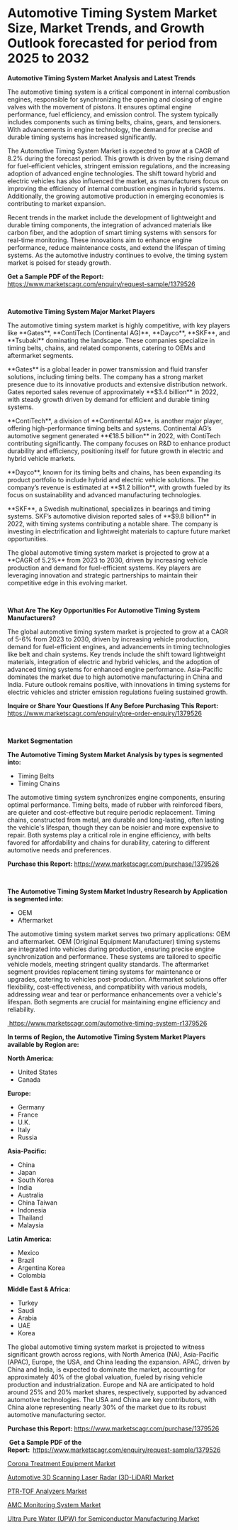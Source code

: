 <p><h1>Automotive Timing System Market Size, Market Trends, and Growth Outlook forecasted for period from 2025 to 2032</h1></p><p><strong>Automotive Timing System Market Analysis and Latest Trends</strong></p>
<p><p>The automotive timing system is a critical component in internal combustion engines, responsible for synchronizing the opening and closing of engine valves with the movement of pistons. It ensures optimal engine performance, fuel efficiency, and emission control. The system typically includes components such as timing belts, chains, gears, and tensioners. With advancements in engine technology, the demand for precise and durable timing systems has increased significantly.</p><p>The Automotive Timing System Market is expected to grow at a CAGR of 8.2% during the forecast period. This growth is driven by the rising demand for fuel-efficient vehicles, stringent emission regulations, and the increasing adoption of advanced engine technologies. The shift toward hybrid and electric vehicles has also influenced the market, as manufacturers focus on improving the efficiency of internal combustion engines in hybrid systems. Additionally, the growing automotive production in emerging economies is contributing to market expansion.</p><p>Recent trends in the market include the development of lightweight and durable timing components, the integration of advanced materials like carbon fiber, and the adoption of smart timing systems with sensors for real-time monitoring. These innovations aim to enhance engine performance, reduce maintenance costs, and extend the lifespan of timing systems. As the automotive industry continues to evolve, the timing system market is poised for steady growth.</p></p>
<p><strong>Get a Sample PDF of the Report:&nbsp;</strong> <a href="https://www.marketscagr.com/enquiry/request-sample/1379526?utm_campaign=1743&utm_medium=2&utm_source=Github&utm_content=ia&utm_term=23012025&utm_id=automotive-timing-system">https://www.marketscagr.com/enquiry/request-sample/1379526</a></p>
<p>&nbsp;</p>
<p><strong>Automotive Timing System Major Market Players</strong></p>
<p><p>The automotive timing system market is highly competitive, with key players like **Gates**, **ContiTech (Continental AG)**, **Dayco**, **SKF**, and **Tsubaki** dominating the landscape. These companies specialize in timing belts, chains, and related components, catering to OEMs and aftermarket segments.</p><p>**Gates** is a global leader in power transmission and fluid transfer solutions, including timing belts. The company has a strong market presence due to its innovative products and extensive distribution network. Gates reported sales revenue of approximately **$3.4 billion** in 2022, with steady growth driven by demand for efficient and durable timing systems.</p><p>**ContiTech**, a division of **Continental AG**, is another major player, offering high-performance timing belts and systems. Continental AG’s automotive segment generated **€18.5 billion** in 2022, with ContiTech contributing significantly. The company focuses on R&D to enhance product durability and efficiency, positioning itself for future growth in electric and hybrid vehicle markets.</p><p>**Dayco**, known for its timing belts and chains, has been expanding its product portfolio to include hybrid and electric vehicle solutions. The company’s revenue is estimated at **$1.2 billion**, with growth fueled by its focus on sustainability and advanced manufacturing technologies.</p><p>**SKF**, a Swedish multinational, specializes in bearings and timing systems. SKF’s automotive division reported sales of **$9.8 billion** in 2022, with timing systems contributing a notable share. The company is investing in electrification and lightweight materials to capture future market opportunities.</p><p>The global automotive timing system market is projected to grow at a **CAGR of 5.2%** from 2023 to 2030, driven by increasing vehicle production and demand for fuel-efficient systems. Key players are leveraging innovation and strategic partnerships to maintain their competitive edge in this evolving market.</p></p>
<p>&nbsp;</p>
<p><strong>What Are The Key Opportunities For Automotive Timing System Manufacturers?</strong></p>
<p><p>The global automotive timing system market is projected to grow at a CAGR of 5-6% from 2023 to 2030, driven by increasing vehicle production, demand for fuel-efficient engines, and advancements in timing technologies like belt and chain systems. Key trends include the shift toward lightweight materials, integration of electric and hybrid vehicles, and the adoption of advanced timing systems for enhanced engine performance. Asia-Pacific dominates the market due to high automotive manufacturing in China and India. Future outlook remains positive, with innovations in timing systems for electric vehicles and stricter emission regulations fueling sustained growth.</p></p>
<p><strong>Inquire or Share Your Questions If Any Before Purchasing This Report:</strong> <a href="https://www.marketscagr.com/enquiry/pre-order-enquiry/1379526?utm_campaign=1743&utm_medium=2&utm_source=Github&utm_content=ia&utm_term=23012025&utm_id=automotive-timing-system">https://www.marketscagr.com/enquiry/pre-order-enquiry/1379526</a></p>
<p>&nbsp;</p>
<p><strong>Market Segmentation</strong></p>
<p><strong>The Automotive Timing System Market Analysis by types is segmented into:</strong></p>
<p><ul><li>Timing Belts</li><li>Timing Chains</li></ul></p>
<p><p>The automotive timing system synchronizes engine components, ensuring optimal performance. Timing belts, made of rubber with reinforced fibers, are quieter and cost-effective but require periodic replacement. Timing chains, constructed from metal, are durable and long-lasting, often lasting the vehicle's lifespan, though they can be noisier and more expensive to repair. Both systems play a critical role in engine efficiency, with belts favored for affordability and chains for durability, catering to different automotive needs and preferences.</p></p>
<p><strong>Purchase this Report:&nbsp;</strong><a href="https://www.marketscagr.com/purchase/1379526?utm_campaign=1743&utm_medium=2&utm_source=Github&utm_content=ia&utm_term=23012025&utm_id=automotive-timing-system">https://www.marketscagr.com/purchase/1379526</a></p>
<p>&nbsp;</p>
<p><strong>The Automotive Timing System Market Industry Research by Application is segmented into:</strong></p>
<p><ul><li>OEM</li><li>Aftermarket</li></ul></p>
<p><p>The automotive timing system market serves two primary applications: OEM and aftermarket. OEM (Original Equipment Manufacturer) timing systems are integrated into vehicles during production, ensuring precise engine synchronization and performance. These systems are tailored to specific vehicle models, meeting stringent quality standards. The aftermarket segment provides replacement timing systems for maintenance or upgrades, catering to vehicles post-production. Aftermarket solutions offer flexibility, cost-effectiveness, and compatibility with various models, addressing wear and tear or performance enhancements over a vehicle's lifespan. Both segments are crucial for maintaining engine efficiency and reliability.</p></p>
<p><a href="https://www.marketscagr.com/automotive-timing-system-r1379526?utm_campaign=1743&utm_medium=2&utm_source=Github&utm_content=ia&utm_term=23012025&utm_id=automotive-timing-system">&nbsp;https://www.marketscagr.com/automotive-timing-system-r1379526</a></p>
<p><strong>In terms of Region, the Automotive Timing System Market Players available by Region are:</strong></p>
<p>
    <p> <strong> North America: </strong>
        <ul>
            <li>United States</li>
            <li>Canada</li>
        </ul>
        </p> 
    <p> <strong> Europe: </strong>
        <ul>
            <li>Germany</li>
            <li>France</li>
            <li>U.K.</li>
            <li>Italy</li>
            <li>Russia</li>
        </ul>
        </p> 
    <p> <strong> Asia-Pacific: </strong>
        <ul>
            <li>China</li>
            <li>Japan</li>
            <li>South Korea</li>
            <li>India</li>
            <li>Australia</li>
            <li>China Taiwan</li>
            <li>Indonesia</li>
            <li>Thailand</li>
            <li>Malaysia</li>
        </ul>
        </p> 
    <p> <strong> Latin America: </strong>
        <ul>
            <li>Mexico</li>
            <li>Brazil</li>
            <li>Argentina Korea</li>
            <li>Colombia</li>
        </ul>
        </p> 
    <p> <strong> Middle East & Africa: </strong>
        <ul>
            <li>Turkey</li>
            <li>Saudi</li>
            <li>Arabia</li>
            <li>UAE</li>
            <li>Korea</li>
        </ul>
    </p>
    </p>
<p><p>The global automotive timing system market is projected to witness significant growth across regions, with North America (NA), Asia-Pacific (APAC), Europe, the USA, and China leading the expansion. APAC, driven by China and India, is expected to dominate the market, accounting for approximately 40% of the global valuation, fueled by rising vehicle production and industrialization. Europe and NA are anticipated to hold around 25% and 20% market shares, respectively, supported by advanced automotive technologies. The USA and China are key contributors, with China alone representing nearly 30% of the market due to its robust automotive manufacturing sector.</p></p>
<p><strong>Purchase this Report: </strong><a href="https://www.marketscagr.com/purchase/1379526?utm_campaign=1743&utm_medium=2&utm_source=Github&utm_content=ia&utm_term=23012025&utm_id=automotive-timing-system">https://www.marketscagr.com/purchase/1379526</a></p>
<p>&nbsp;<strong>Get a Sample PDF of the Report:&nbsp;&nbsp;</strong><a href="https://www.marketscagr.com/enquiry/request-sample/1379526?utm_campaign=1743&utm_medium=2&utm_source=Github&utm_content=ia&utm_term=23012025&utm_id=automotive-timing-system">https://www.marketscagr.com/enquiry/request-sample/1379526</a></p>
<p><strong></strong></p>
<p><p><a href="https://www.linkedin.com/pulse/projected-revenue-market-growth-corona-treatment-equipment-bjp4f?utm_campaign=1743&utm_medium=2&utm_source=Github&utm_content=ia&utm_term=23012025&utm_id=automotive-timing-system">Corona Treatment Equipment Market</a></p><p><a href="https://github.com/ryanbell8967/Market-Research-Report-List-1/blob/main/automotive-3d-scanning-laser-radar-3d-lidar-market.md?utm_campaign=1743&utm_medium=2&utm_source=Github&utm_content=ia&utm_term=23012025&utm_id=automotive-timing-system">Automotive 3D Scanning Laser Radar (3D-LiDAR) Market</a></p><p><a href="https://www.linkedin.com/pulse/ptr-tof-analyzers-market-size-forecasted-cagr-68-from-howrf?utm_campaign=1743&utm_medium=2&utm_source=Github&utm_content=ia&utm_term=23012025&utm_id=automotive-timing-system">PTR-TOF Analyzers Market</a></p><p><a href="https://www.linkedin.com/pulse/amc-monitoring-system-market-analysis-sizetrends-size-forecast-rmy0f?utm_campaign=1743&utm_medium=2&utm_source=Github&utm_content=ia&utm_term=23012025&utm_id=automotive-timing-system">AMC Monitoring System Market</a></p><p><a href="https://www.linkedin.com/pulse/revenue-insights-growth-forecast-ultra-pure-water-upw-semiconductor-ywdlf?utm_campaign=1743&utm_medium=2&utm_source=Github&utm_content=ia&utm_term=23012025&utm_id=automotive-timing-system">Ultra Pure Water (UPW) for Semiconductor Manufacturing Market</a></p></p>